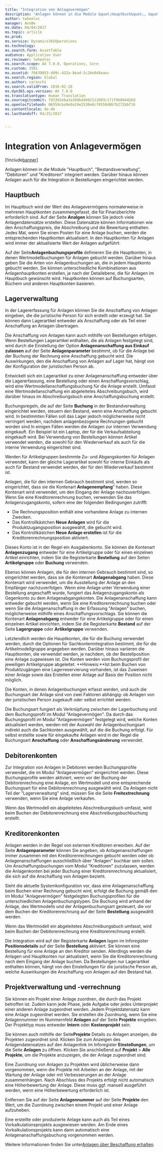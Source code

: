 ```yaml
---
title: "Integration von Anlagevermögen"
description: "Anlagen können in die Module &quot;Hauptbuch&quot;, &quot;Bestandsverwaltung&quot;, &quot;Debitoren&quot; und &quot;Kreditoren&quot; integriert werden. Darüber hinaus können Anlagen auch für die Integration in Bestellungen eingerichtet werden."
author: twheeloc
manager: AnnBe
ms.date: 04/04/2017
ms.topic: article
ms.prod: 
ms.service: Dynamics365Operations
ms.technology: 
ms.search.form: AssetTable
audience: Application User
ms.reviewer: twheeloc
ms.search.scope: AX 7.0.0, Operations, Core
ms.custom: 3501
ms.assetid: f0639053-d99c-432a-8ead-5c26e0d4eaec
ms.search.region: Global
ms.author: saraschi
ms.search.validFrom: 2016-02-28
ms.dyn365.ops.version: AX 7.0.0
ms.translationtype: Human Translation
ms.sourcegitcommit: fd3392eba3a394bd4b92112093c1f1f9b894426d
ms.openlocfilehash: 06559cba9e0a19e2530e8cf8559d8b7b272bbf16
ms.contentlocale: de-de
ms.lasthandoff: 04/25/2017


---
```


# <a name="fixed-assets-integration"></a>Integration von Anlagevermögen

[!include[banner](../includes/banner.md)]


Anlagen können in die Module "Hauptbuch", "Bestandsverwaltung", "Debitoren" und "Kreditoren" integriert werden. Darüber hinaus können Anlagen auch für die Integration in Bestellungen eingerichtet werden.

<a name="general-ledger"></a>Hauptbuch
--------------

Im Hauptbuch wird der Wert des Anlagevermögens normalerweise in mehreren Hauptkonten zusammengefasst, die für Finanzberichte erforderlich sind. Auf der Seite **Analgen** können Sie jedoch viele Anlagendatensätze erstellen. Diese Datensätze können Informationen wie den Anschaffungspreis, die Abschreibung und die Bewertung enthalten. Jedes Mal, wenn Sie einen Posten für eine Anlage buchen, werden die entsprechenden Hauptkonten aktualisiert. In den Hauptkonten für Anlagen wird immer der aktualisierte Wert der Anlagen aufgeführt.

Auf der Seite**Anlagenbuchungsprofile** definieren Sie die Hauptkonten, in denen Wertmodellbuchungen für Anlagen gebucht werden. Darüber hinaus geben Sie die Arten von Anlagenbuchungen an, die in jedem Hauptkonto gebucht werden. Sie können unterschiedliche Kombinationen aus Anlagenhauptkonten erstellen, je nach der Detailebene, die für Anlagen im Hauptbuch gewünscht wird. Hauptkonten können auf Buchungsarten, Büchern und anderen Hauptkonten basieren.

## <a name="inventory-management"></a>Lagerverwaltung
In der Lagererfassung für Anlagen können Sie die Anschaffung von Anlagen eingeben, die die juristische Person für sich erstellt oder erzeugt hat. Sie können dann Lagerartikel entweder als Anschaffung oder als Teil einer Anschaffung an Anlagen übertragen. 

Die Anschaffung von Anlagen kann auch mithilfe von Bestellungen erfolgen. Wenn Bestellungen Lagerartikel enthalten, die als Anlagen festgelegt sind, wird durch die Einstellung der Option **Anlagenanschaffung aus Einkauf zulassen** auf der Seite **Anlagenparameter** bestimmt, ob für die Anlage bei der Buchung der Rechnung eine Anschaffung gebucht wird. Die Auswirkungen, den die Anschaffung von Anlagen auf Lager hat, hängt von der Konfiguration der juristischen Person ab. 

Entwickelt sich ein Lagerartikel zu einer Anlagenanschaffung entweder über die Lagererfassung, eine Bestellung oder einen Anschaffungsvorschlag, wird eine Wertmodellanschaffungsbuchung für die Anlage erstellt. Umfasst eine Wertmodellanschaffung ein abgeleitetes Abschreibungsbuch, wird darüber hinaus im Abschreibungsbuch eine Anschaffungsbuchung erstellt. 

Buchungsregeln, die auf der Seite **Buchung** in der Bestandverwaltung eingerichtet werden, steuern den Bestand, wenn eine Anschaffung gebucht wird. In bestimmten Fällen soll das Lager jedoch möglicherweise nicht verringert werden, nachdem anlagenbezogene Rechnungen gebucht worden sind In einigen Fällen werden die Anlagen zur internen Verwendung eingekauft. Ein Beispiel ist ein Laptop, der für die Verkaufsabteilung eingekauft wird. Bei Verwendung von Bestellungen können Artikel verwendet werden, die sowohl für den Wiederverkauf als auch für die interne Verwendung eingerichtet sind. 

Werden für Artikelgruppen bestimmte Zu- und Abgangskonten für Anlagen verwendet, kann der gleiche Lagerartikel sowohl für interne Einkäufe als auch für Bestand verwendet werden, der für den Wiederverkauf bestimmt ist. 

Anlagen, die für den internen Gebrauch bestimmt sind, werden so eingerichtet, dass sie die Kontenart **Anlagenempfang**" haben. Diese Kontenart wird verwendet, um den Eingang der Anlage nachzuverfolgen. Wenn Sie eine Kreditorenrechnung buchen, verwenden Sie das Anlagenzugangskonto, sofern eine der folgenden Bedingungen zutrifft:

-   Die Rechnungsposition enthält eine vorhandene Anlage zu internen Zwecken.
-   Das Kontrollkästchen **Neue Anlagen** wird für die Produktzugangsposition ausgewählt, die gebucht wird.
-   Das Kontrollkästchen **Neue Anlage erstellen** ist für die Kreditorenrechnungsposition aktiviert.

Dieses Konto ist in der Regel ein Ausgabenkonto. Sie können die Kontenart **Anlagenzugang** entweder für eine Artikelgruppe oder für einen einzelnen Artikel einrichten, indem Sie die Registerkarte **Bestellung** auf den Seiten **Artikelgruppe** oder **Buchung** verwenden.

Ebenso können Anlagen, die für den internen Gebrauch bestimmt sind, so eingerichtet werden, dass sie die Kontenart **Anlagenabgang** haben. Diese Kontenart wird verwendet, um die Ausstellung der Anlage an den Empfänger nachzuverfolgen. Wenn eine Anlage unter Verwendung einer Bestellung angeschafft wurde, fungiert das Anlagenzugangskonto als Gegenkonto zu dem Anlagenabgangskonten. Die Anlagenanschaffung kann entweder gebucht werden, wenn Sie eine Kreditorenrechnung buchen oder wenn Sie die Anlagenanschaffung in der Erfassung "Anlagen" buchen, möglicherweise mithilfe eines Anschaffungsvorschlags. Sie können die Kontenart **Anlagenabgang** entweder für eine Artikelgruppe oder für einen einzelnen Artikel einrichten, indem Sie die Registerkarte **Bestand** auf der Seite **Lagergruppe** oder **Artikelgruppe** verwenden. 

Letztendlich werden die Hauptkonten, die für die Buchung verwendet werden, durch die Optionen für Sachkontenintegration bestimmt, die für die Artikelmodellgruppe angegeben werden. Darüber hinaus variieren die Hauptkonten, die verwendet werden, je nachdem, ob der Bestellposition eine Anlage zugewiesen ist. Die Konten werden vom Buchungsprofil der jeweiligen Artikelgruppe abgeleitet. 
**Hinweis:**Ist beim Buchen von Produktzugängen eine Lagerreservierung vorhanden, ist das Zuweisen einer Anlage sowie das Erstellen einer Anlage auf Basis der Position nicht möglich. 

Die Konten, in denen Anlagenbuchungen erfasst werden, und auch die Buchungsart der Anlage sind von zwei Faktoren abhängig: ob Anlagen von der juristischen Person zugekauft oder selbst errichtet werden. 

Die Buchungsart fungiert als Verknüpfung zwischen der Lagerbuchung und dem Buchungsprofil im Modul "Anlagevermögen". Da durch das Buchungsprofil im Modul "Anlagevermögen" festgelegt wird, welche Konten aktualisiert werden, werden mit der Auswahl der Anlagenbuchungsart indirekt auch die Sachkonten ausgewählt, auf die die Buchung erfolgt. Für selbst erstellte sowie für eingekaufte Anlagen wird in der Regel die Buchungsart **Anschaffung** oder **Anschaffungsänderung** verwendet.

## <a name="accounts-receivable"></a>Debitorenkonten
Zur Integration von Anlagen in Debitoren werden Buchungsprofile verwendet, die im Modul "Anlagevermögen" eingerichtet werden. Diese Buchungsprofile werden aktiviert, wenn vor der Buchung der Debitorenrechnung eine Anlage, ein Wertmodell und eine entsprechende Buchungsart für eine Debitorenrechnung ausgewählt wird. Da Anlagen nicht Teil der "Lagerverwaltung" sind, müssen Sie die Seite **Freitextrechnung** verwenden, wenn Sie eine Anlage verkaufen. 

Wenn das Wertmodell ein abgeleitetes Abschreibungsbuch umfasst, wird beim Buchen der Debitorenrechnung eine Abschreibungsbuchbuchung erstellt.

## <a name="accounts-payable"></a>Kreditorenkonten
Anlagen werden in der Regel von externen Kreditoren erworben. Auf der Seite **Anlagenparameter** können Sie angeben, ob Anlagenanschaffungen immer zusammen mit den Kreditorenrechnungen gebucht werden oder ob Anlagenanschaffungen ausschließlich über "Anlagen" buchbar sein sollen. Um Anschaffungsbuchungen vom Modul "Kreditoren" zuzulassen, werden die Anlagenkonten bei jeder Buchung einer Kreditorenrechnung aktualisiert, die sich auf die Anschaffung von Anlagen bezieht. 

Sieht die aktuelle Systemkonfiguration vor, dass eine Anlagenanschaffung beim Buchen einer Rechnung gebucht wird, erfolgt die Buchung gemäß den im Modul "Anlagevermögen" festgelegten Buchungsprofilen für die unterschiedlichen Anlagenbuchungstypen. Die Buchung wird anhand der Anlage, des Wertmodells und der Anlagenbuchungsart gesteuert, die vor dem Buchen der Kreditorenrechnung auf der Seite **Bestellung** ausgewählt werden. 

Wenn das Wertmodell ein abgeleitetes Abschreibungsbuch umfasst, wird beim Buchen der Debitorenrechnung eine Kreditorenrechnung erstellt.

Die Integration wird auf der Registerkarte **Anlagen** lagen im Inforegister **Positionsdetails** auf der Seite **Bestellung** aktiviert. Sie können eine Bestellung für eine Anlage an den Kreditor senden. Allerdings werden die Anlagen und Hauptkonten nur aktualisiert, wenn Sie die Kreditorenrechnung nach dem Eingang der Anlage buchen. Da Bestellungen nur Lagerartikel enthalten können, hängt von den Einstellungen für die juristische Person ab, welche Auswirkungen die Anschaffung von Anlagen auf den Bestand hat.

## <a name="project-management-and-accounting"></a>Projektverwaltung und -verrechnung
Sie können ein Projekt einer Anlage zuordnen, die durch das Projekt betroffen ist. Zudem kann jede Phase, jede Aufgabe oder jedes Unterprojekt einer anderen Anlage zugeordnet werden. Jedem Projektdatensatz kann eine Anlage zugeordnet werden. Sie erstellen die Zuordnung, wenn Sie eine Anlagennummer im Nummernfeld **Anlagen** auf der Seite **Projekte** eingeben. Der Projekttyp muss entweder **Intern** oder **Kostenprojekt** sein. 

Sie können auch mithilfe der Seite**Projekte** Details zu Anlagen anzeigen, die Projekten zugeordnet sind. Klicken Sie zum Anzeigen des Anlagendatensatzes auf den Anlagenlink im Inforegister **Einstellungen**, um die Seite **Anlagen** zu öffnen. Klicken Sie anschließend auf **Projekt** &gt; **Alle Projekte**, um die Projekte anzuzeigen, die der Anlage zugeordnet sind. 

Eine Zuordnung von Anlagen zu Projekten wird üblicherweise dann vorgenommen, wenn die Projekte mit Arbeiten an der Anlage, mit der Wartung der Anlage oder mit Verbesserungen an der Anlage zusammenhängen. Nach Abschluss des Projekts erfolgt nicht automatisch eine Höherbewertung der Anlage. Diese muss ggf. manuell ausgeführt werden, wenn eine Höherbewertung erforderlich ist. 

Entfernen Sie auf der Seite **Anlagennummer** auf der Seite **Projekte** den Wert, um die Zuordnung zwischen einem Projekt und einer Anlage aufzuheben. 

Eine erstellte oder produzierte Anlage kann auch als Teil eines Vorkalkulationsprojekts ausgewiesen werden. Am Ende eines Vorkalkulationsprojekts kann dann automatisch eine Anlagenanschaffungsbuchung vorgenommen werden.

Weitere Informationen finden Sie unter[Anlagen über Beschaffung erhalten](acquire-assets-procurement.md).




